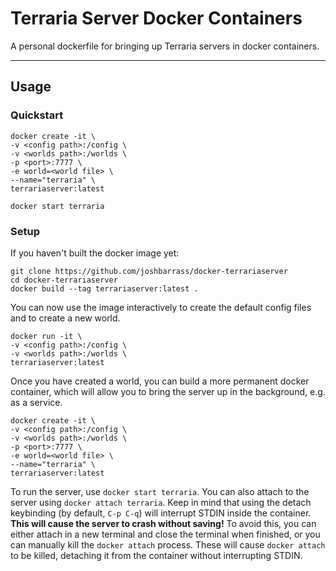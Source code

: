 # Terraria Server Docker Containers

A personal dockerfile for bringing up Terraria servers in docker
containers.

-----------------------------------------------

## Usage

### Quickstart

```
docker create -it \
-v <config path>:/config \
-v <worlds path>:/worlds \
-p <port>:7777 \
-e world=<world file> \
--name="terraria" \
terrariaserver:latest

docker start terraria
```

### Setup

If you haven't built the docker image yet:

```
git clone https://github.com/joshbarrass/docker-terrariaserver
cd docker-terrariaserver
docker build --tag terrariaserver:latest .
```

You can now use the image interactively to create the default config
files and to create a new world.

```
docker run -it \
-v <config path>:/config \
-v <worlds path>:/worlds \
terrariaserver:latest
```

Once you have created a world, you can build a more permanent docker
container, which will allow you to bring the server up in the
background, e.g. as a service.

```
docker create -it \
-v <config path>:/config \
-v <worlds path>:/worlds \
-p <port>:7777 \
-e world=<world file> \
--name="terraria" \
terrariaserver:latest
```

To run the server, use `docker start terraria`. You can also attach to
the server using `docker attach terraria`. Keep in mind that using the
detach keybinding (by default, `C-p C-q`) will interrupt STDIN inside
the container. **This will cause the server to crash without saving!**
To avoid this, you can either attach in a new terminal and close the
terminal when finished, or you can manually kill the `docker attach`
process. These will cause `docker attach` to be killed, detaching it
from the container without interrupting STDIN.
